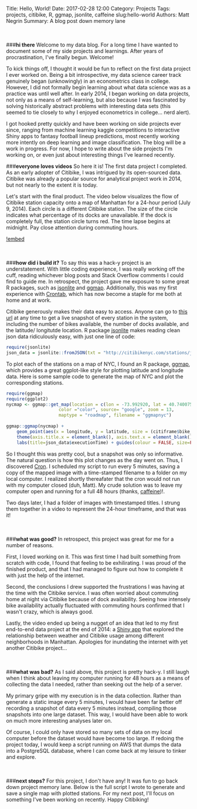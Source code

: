 Title: Hello, World!
Date: 2017-02-28 12:00
Category: Projects
Tags: projects, citibike, R, ggmap, jsonlite, caffeine
slug:hello-world
Authors: Matt Negrin
Summary: A blog post down memory lane

<br><br>
###**hi there**
Welcome to my data blog. For a long time I have wanted to document some of my side projects and learnings. After years of procrastination, I've finally begun. Welcome!

To kick things off, I thought it would be fun to reflect on the first data project I ever worked on. Being a bit introspective, my data science career track genuinely began (unknowingly) in an econometrics class in college. However, I did not formally begin learning about what data science was as a practice was until well after. In early 2014, I began working on data projects, not only as a means of self-learning, but also because I was fascinated by solving historically abstract problems with interesting data sets (this seemed to tie closely to why I enjoyed econometrics in college... nerd alert).

I got hooked pretty quickly and have been working on side projects ever since, ranging from machine learning kaggle competitions to interactive Shiny apps to fantasy football lineup predictions, most recently working more intently on deep learning and image classification. 
The blog will be a work in progress. For now, I hope to write about the side projects I'm working on, or even just about interesting things I've learned recently.


###**everyone loves videos**
So here it is! The first data project I completed. As an early adopter of Citibike, I was intrigued by its open-sourced data. Citibike was already a popular source for analytical project work in 2014, but not nearly to the extent it is today. 
 
Let's start with the final product. The video below visualizes the flow of Citibike station capacity onto a map of Manhattan for a 24-hour period (July 9, 2014). Each circle is a different Citibike station. The size of the circle indicates what percentage of its docks are unavailable. If the dock is completely full, the station circle turns red. The time lapse begins at midnight. Pay close attention during commuting hours.
 
[!embed](http://www.youtube.com/watch?v=QxiTnqGxnZg)
 
<br></br>
###**how did i build it?**
To say this was a hack-y project is an understatement. With little coding experience, I was really working off the cuff, reading whichever blog posts and Stack Overflow comments I could find to guide me. In retrospect, the project gave me exposure to some great R packages, such as <a href="https://cran.r-project.org/web/packages/jsonlite/jsonlite.pdf" target="_blank">jsonlite</a> and <a href="https://cran.r-project.org/web/packages/ggmap/ggmap.pdf" target="_blank">ggmap</a>. Additionally, this was my first experience with <a href="http://crontab.org/" target="_blank">Crontab</a>, which has now become a staple for me both at home and at work.
 
Citibike generously makes their data easy to access. Anyone can go to <a href="http://citibikenyc.com/stations/json" target="_blank">this url</a> at any time to get a live snapshot of every station in the system, including the number of bikes available, the number of docks available, and the latitude/ longitutde location. R package <a href="https://cran.r-project.org/web/packages/jsonlite/jsonlite.pdf" target="_blank">jsonlite</a> makes reading clean json data ridiculously easy, with just one line of code:
 
```r
require(jsonlite)
json_data = jsonlite::fromJSON(txt = "http://citibikenyc.com/stations/json")
```
 
To plot each of the stations on a map of NYC, I found an R package, <a href="https://cran.r-project.org/web/packages/ggmap/ggmap.pdf" target="_blank">ggmap</a>, which provides a great ggplot-like style for plotting latitude and longitude data. 
Here is some sample code to generate the map of NYC and plot the corresponding stations.
 
```r
require(ggmap)  
require(ggplot2)  
nycmap <- ggmap::get_map(location = c(lon = -73.992920, lat = 40.740075), 
                    color ="color", source= "google", zoom = 13, 
                    maptype = "roadmap", filename = "ggmapnyc")
 
ggmap::ggmap(nycmap) +  
    geom_point(aes(x = longitude, y = latitude, size = (citiframe$bike_ratio)*7), colour = ifelse(citiframe$bike_ratio==1, 'red', 'green4'),  data = citiframe) +  
    theme(axis.title.x = element_blank(), axis.text.x = element_blank(), axis.title.y = element_blank(), axis.text.y = element_blank(), title  = element_text(face="bold", size=20)) +  
    labs(title=json_data$executionTime) + guides(colour = FALSE, size=FALSE)
```

So I thought this was pretty cool, but a snapshot was only so informative. The natural question is how this plot changes as the day went on. Thus, I discovered <a href="http://crontab.org/" target="_blank">Cron</a>. I scheduled my script to run every 5 minutes, saving a copy of the mapped image with a time-stamped filename to a folder on my local computer. I realized shortly thereafater that the cron would not run with my computer closed (duh, Matt). My crude solution was to leave my computer open and running for a full 48 hours (thanks, <a href="http://lightheadsw.com/caffeine/" target="_blank">caffeine</a>)!.
 
Two days later, I had a folder of images with timestamped titles. I strung them together in a video to represent the 24-hour timeframe, and that was it!
 
<br></br>
###**what was good?**
In retrospect, this project was great for me for a number of reasons. 
 
First, I loved working on it. This was first time I had built something from scratch with code, I found that feeling to be exhilirating. I was proud of the finished product, and that I had managed to figure out how to complete it with just the help of the internet.
 
Second, the conclusions I drew supported the frustrations I was having at the time with the Citibike service. I was often worried about commuting home at night via Citibike because of dock availability. Seeing how intensely bike availability actually fluctuated with commuting hours confirmed that I wasn't crazy, which is always good. 
 
Lastly, the video ended up being a nugget of an idea that led to my first end-to-end data project at the end of 2014: a <a href="" target="_blank"></a>[Shiny app](https://mattnegrin.shinyapps.io/citibike/) that explored the relationship between weather and Citibike usage among different neighborhoods in Manhattan. Apologies for inundating the internet with yet another Citibike project...
 
<br></br>
###**what was bad?**
As I said above, this project is pretty hack-y. I still laugh when I think about leaving my computer running for 48 hours as a means of collecting the data I needed, rather than seeking out the help of a server.
 
My primary gripe with my execution is in the data collection. Rather than generate a static image every 5 minutes, I would have been far better off recording a snapshot of data every 5 minutes instead, compiling those snapshots into one large dataset. This way, I would have been able to work on much more interesting analyses later on.
 
Of course, I could only have stored so many sets of data on my local computer before the dataset would have become too large. If redoing the project today, I would keep a script running on AWS that dumps the data into a PostgreSQL database, where I can come back at my leisure to tinker and explore.
 
<br></br>
###**next steps?**
For this project, I don't have any! It was fun to go back down project memory lane. Below is the full script I wrote to generate and save a single map with plotted stations. For my next post, I'll focus on something I've been working on recently. Happy Citibiking!